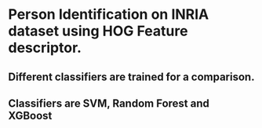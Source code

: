 # Person Identification on INRIA dataset using HOG Feature descriptor.
## Different classifiers are trained for a comparison.
## Classifiers are SVM, Random Forest and XGBoost
